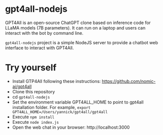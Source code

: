 # gpt4all-nodejs

GPT4All is an open-source ChatGPT clone based on inference code for LLaMA models (7B parameters).
It can run on a laptop and users can interact with the bot by command line.

`gpt4all-nodejs` project is a simple NodeJS server to provide a chatbot web interface to interact with GPT4All.

# Try yourself

- Install GTP4All following these instructions: https://github.com/nomic-ai/gpt4all
- Clone this repository
- cd `gpt4all-nodejs`
- Set the environment variable GPT4ALL_HOME to point to gpt4all installation folder. For example, `export GPT4ALL_HOME=/Users/yannick/gpt4all/gpt4all`
- Execute `npm install`
- Execute `node index.js`
- Open the web chat in your browser: http://localhost:3000
